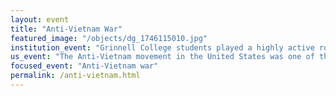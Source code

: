 ```yaml
---
layout: event
title: "Anti-Vietnam War"
featured_image: "/objects/dg_1746115010.jpg"
institution_event: "Grinnell College students played a highly active role in the Anti-Vietnam movement, reflecting the broader wave of campus activism seen across the United States during the 1960s and early 1970s. Grinnell students not only joined national actions-such as participating in the March on Washington-but also organized impactful local events, including candlelight parades and a campus-wide Moratorium against the war. Activists at Grinnell used a variety of strategies to make their voices heard: Ann-Janine (AJ) Morey ’73, for example, wrote letters to newspapers and politicians, while others marched from Grinnell to Des Moines to protest Vice President Agnew’s visit. To challenge stereotypes and connect with the local community, some students cut their hair and engaged in community service, aiming to show they were more than just “long-haired, out-of-touch hippies.” However, not all actions were universally accepted; the incident in which students took down and inverted the central campus flag as a sign of distress over the war provoked strong reactions from faculty, with one professor even standing guard over the flag. The intensity of activism peaked after the Kent State massacre, when Grinnell students, like their peers nationwide, occupied the ROTC building in protest, and the college ultimately closed early in response to the turmoil."
us_event: "The Anti-Vietnam movement in the United States was one of the most significant and widespread protest movements in American history, emerging in the mid-1960s as opposition to U.S. involvement in the Vietnam War escalated. Initially sparked by the increased bombing of North Vietnam and the deployment of American combat troops, the movement quickly grew to encompass a broad coalition of students, civil rights activists, religious groups, labor unions, and ordinary citizens. Major cities such as San Francisco, New York, and Washington, D.C. became hubs of protest activity, with demonstrations ranging from peaceful marches and teach-ins to acts of civil disobedience and, at times, violent confrontations. Iconic events included the 1965 March on Washington, the 1967 Pentagon protest, and the massive Moratorium to End the War in Vietnam in 1969, which drew millions nationwide. The movement’s tactics varied from nonviolent resistance and draft card burnings to guerrilla theater and campus strikes, reflecting both the diversity and radicalization of the era’s counterculture. As reports of civilian casualties, mounting American deaths, and government deception became public, antiwar sentiment intensified, ultimately pressuring policymakers and contributing to the gradual withdrawal of U.S. forces and the end of the draft by 1973. "
focused_event: "Anti-Vietnam war"
permalink: /anti-vietnam.html
---
```


